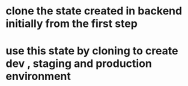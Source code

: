 # clone the state created in backend initially from the first step 
# use this state by cloning  to create dev , staging and production environment
